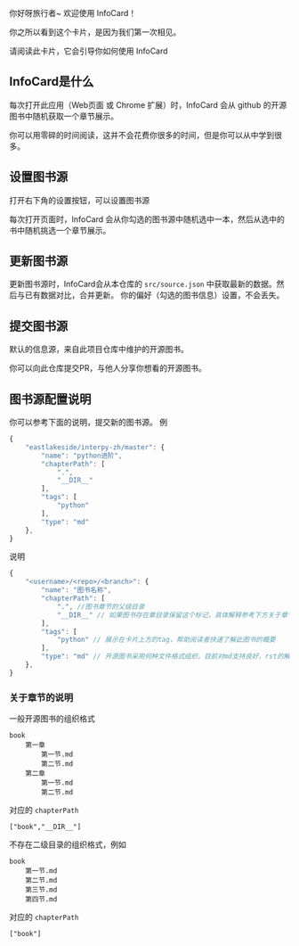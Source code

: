 你好呀旅行者~ 欢迎使用 InfoCard！

你之所以看到这个卡片，是因为我们第一次相见。

请阅读此卡片，它会引导你如何使用 InfoCard


## InfoCard是什么

每次打开此应用（Web页面 或 Chrome 扩展）时，InfoCard 会从 github 的开源图书中随机获取一个章节展示。

你可以用零碎的时间阅读，这并不会花费你很多的时间，但是你可以从中学到很多。


## 设置图书源

打开右下角的设置按钮，可以设置图书源

每次打开页面时，InfoCard 会从你勾选的图书源中随机选中一本，然后从选中的书中随机挑选一个章节展示。


## 更新图书源

更新图书源时，InfoCard会从本仓库的 `src/source.json` 中获取最新的数据。然后与已有数据对比，合并更新。
你的偏好（勾选的图书信息）设置，不会丢失。


## 提交图书源

默认的信息源，来自此项目仓库中维护的开源图书。

你可以向此仓库提交PR，与他人分享你想看的开源图书。


## 图书源配置说明

你可以参考下面的说明，提交新的图书源。
例
```javascript
{
    "eastlakeside/interpy-zh/master": {
        "name": "python进阶",
        "chapterPath": [
            ".",
            "__DIR__"
        ],
        "tags": [
            "python"
        ],
        "type": "md"
    },
}  
```
说明
```javascript
{
    "<username>/<repo>/<branch>": {
        "name": "图书名称",
        "chapterPath": [
            ".", //图书章节的父级目录
            "__DIR__" // 如果图书存在章目录保留这个标记，具体解释参考下方关于章节的说明
        ],
        "tags": [
            "python" // 展示在卡片上方的tag，帮助阅读者快速了解此图书的概要
        ],
        "type": "md" // 开源图书采用何种文件格式组织，目前对md支持良好，rst的解析存在一定的问题。
    },
}  
```

### 关于章节的说明

一般开源图书的组织格式

```
book
    第一章
        第一节.md
        第二节.md
    第二章
        第一节.md
        第二节.md
```
对应的 `chapterPath`

```
["book","__DIR__"]
```

不存在二级目录的组织格式，例如
```
book
    第一节.md
    第二节.md
    第三节.md
    第四节.md
```
对应的 `chapterPath`

```
["book"]
```
